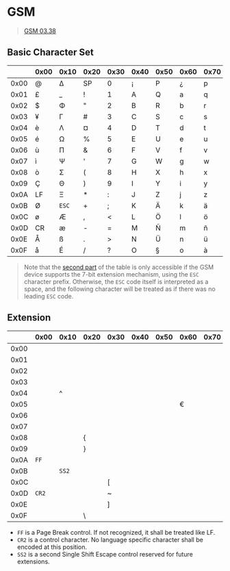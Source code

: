 # GSM

> [GSM 03.38](https://en.wikipedia.org/wiki/GSM_03.38)

## Basic Character Set

|      | 0x00 | 0x10 | 0x20 | 0x30 | 0x40 | 0x50 | 0x60 | 0x70 |
|------|------|------|------|------|------|------|------|------|
| 0x00 | @    | Δ    | SP   | 0    | ¡    | P    | ¿    | p    |
| 0x01 | £    | _    | !    | 1    | A    | Q    | a    | q    |
| 0x02 | $    | Φ    | "    | 2    | B    | R    | b    | r    |
| 0x03 | ¥    | Γ    | #    | 3    | C    | S    | c    | s    |
| 0x04 | è    | Λ    | ¤    | 4    | D    | T    | d    | t    |
| 0x05 | é    | Ω    | %    | 5    | E    | U    | e    | u    |
| 0x06 | ù    | Π    | &    | 6    | F    | V    | f    | v    |
| 0x07 | ì    | Ψ    | '    | 7    | G    | W    | g    | w    |
| 0x08 | ò    | Σ    | (    | 8    | H    | X    | h    | x    |
| 0x09 | Ç    | Θ    | )    | 9    | I    | Y    | i    | y    |
| 0x0A | LF   | Ξ    | *    | :    | J    | Z    | j    | z    |
| 0x0B | Ø    | `ESC`  | +    | ;    | K    | Ä    | k    | ä    |
| 0x0C | ø    | Æ    | ,    | <    | L    | Ö    | l    | ö    |
| 0x0D | CR   | æ    | -    | =    | M    | Ñ    | m    | ñ    |
| 0x0E | Å    | ß    | .    | >    | N    | Ü    | n    | ü    |
| 0x0F | å    | É    | /    | ?    | O    | §    | o    | à    |

> Note that the [second part](#extension) of the table is only accessible if the GSM device supports the 7-bit extension mechanism, using the `ESC` character prefix. Otherwise, the `ESC` code itself is interpreted as a space, and the following character will be treated as if there was no leading `ESC` code.

## Extension

|      | 0x00 | 0x10 | 0x20 | 0x30 | 0x40 | 0x50 | 0x60 | 0x70 |
|------|------|------|------|------|------|------|------|------|
| 0x00 |      |      |      |      | |    |      |      |      |
| 0x01 |      |      |      |      |      |      |      |      |
| 0x02 |      |      |      |      |      |      |      |      |
| 0x03 |      |      |      |      |      |      |      |      |
| 0x04 |      | ^    |      |      |      |      |      |      |
| 0x05 |      |      |      |      |      |      | €    |      |
| 0x06 |      |      |      |      |      |      |      |      |
| 0x07 |      |      |      |      |      |      |      |      |
| 0x08 |      |      | {    |      |      |      |      |      |
| 0x09 |      |      | }    |      |      |      |      |      |
| 0x0A | `FF`   |      |      |      |      |      |      |      |
| 0x0B |      | `SS2`  |      |      |      |      |      |      |
| 0x0C |      |      |      | [    |      |      |      |      |
| 0x0D | `CR2`  |      |      | ~    |      |      |      |      |
| 0x0E |      |      |      | ]    |      |      |      |      |
| 0x0F |      |      | \    |      |      |      |      |      |

- `FF` is a Page Break control. If not recognized, it shall be treated like LF.
- `CR2` is a control character. No language specific character shall be encoded at this position.
- `SS2` is a second Single Shift Escape control reserved for future extensions.
